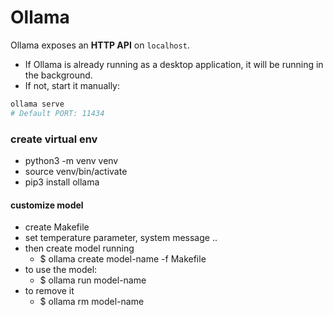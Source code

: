 
# Ollama

Ollama exposes an **HTTP API** on `localhost`.

- If Ollama is already running as a desktop application, it will be running in the background.
- If not, start it manually:
  
```bash
ollama serve
# Default PORT: 11434
```

### create virtual env 
- python3 -m venv venv
- source venv/bin/activate 
- pip3 install ollama


#### customize model 
- create Makefile 
- set temperature parameter, system message ..
- then create model running
  - $ ollama create model-name -f Makefile
- to use the model:
  - $ ollama run model-name 
- to remove it
  - $ ollama rm model-name 